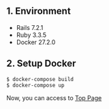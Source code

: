 ## 1. Environment

- Rails 7.2.1
- Ruby 3.3.5
- Docker 27.2.0

## 2. Setup Docker

```command
$ docker-compose build
$ docker-compose up
```

Now, you can access to [Top Page](http://localhost:3000)
